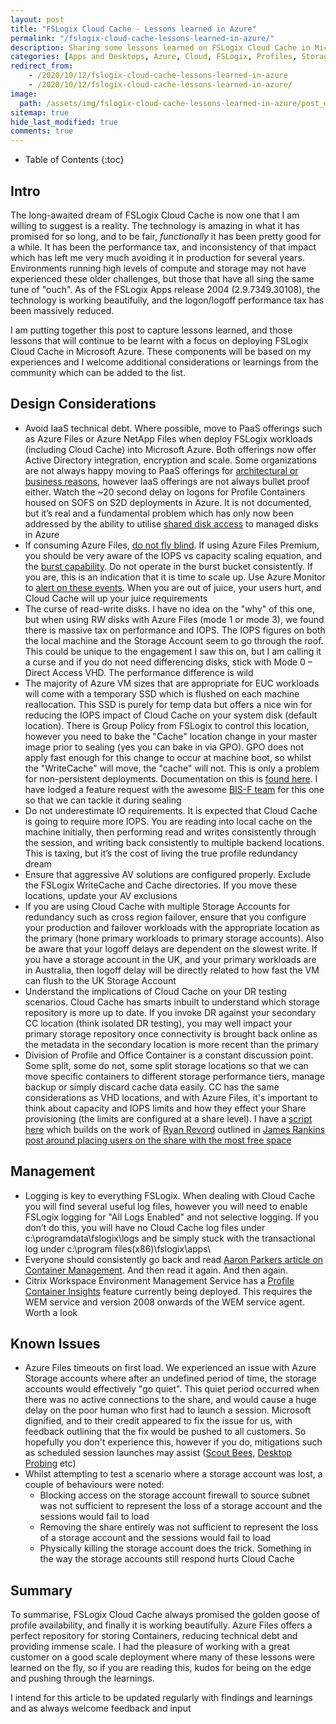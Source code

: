 ```yaml
---
layout: post
title: "FSLogix Cloud Cache - Lessons learned in Azure"
permalink: "/fslogix-cloud-cache-lessons-learned-in-azure/"
description: Sharing some lessons learned on FSLogix Cloud Cache in Microsoft Azure
categories: [Apps and Desktops, Azure, Cloud, FSLogix, Profiles, Storage Accounts, Windows]
redirect_from: 
    - /2020/10/12/fslogix-cloud-cache-lessons-learned-in-azure
    - /2020/10/12/fslogix-cloud-cache-lessons-learned-in-azure/
image:
  path: /assets/img/fslogix-cloud-cache-lessons-learned-in-azure/post_default_image.jpg
sitemap: true
hide_last_modified: true
comments: true
---
```


<!--excerpt-->

-  Table of Contents
{:toc}

## Intro

The long-awaited dream of FSLogix Cloud Cache is now one that I am willing to suggest is a reality. The technology is amazing in what it has promised for so long, and to be fair, _functionally_ it has been pretty good for a while. It has been the performance tax, and inconsistency of that impact which has left me very much avoiding it in production for several years. Environments running high levels of compute and storage may not have experienced these older challenges, but those that have all sing the same tune of "ouch". As of the FSLogix Apps release 2004 (2.9.7349.30108), the technology is working beautifully, and the logon/logoff performance tax has been massively reduced.

I am putting together this post to capture lessons learned, and those lessons that will continue to be learnt with a focus on deploying FSLogix Cloud Cache in Microsoft Azure. These components will be based on my experiences and I welcome additional considerations or learnings from the community which can be added to the list.

## Design Considerations

-  Avoid IaaS technical debt. Where possible, move to PaaS offerings such as Azure Files or Azure NetApp Files when deploy FSLogix workloads (including Cloud Cache) into Microsoft Azure. Both offerings now offer Active Directory integration, encryption and scale. Some organizations are not always happy moving to PaaS offerings for [architectural or business reasons](https://jkindon.com/2020/05/27/navigating-azure-storage-options-for-fslogix-containers/), however IaaS offerings are not always bullet proof either. Watch the ~20 second delay on logons for Profile Containers housed on SOFS on S2D deployments in Azure. It is not documented, but it’s real and a fundamental problem which has only now been addressed by the ability to utilise [shared disk access](https://docs.microsoft.com/en-us/azure/virtual-machines/disks-shared-enable?tabs=azure-cli) to managed disks in Azure
-  If consuming Azure Files, [do not fly blind](https://docs.microsoft.com/en-us/azure/storage/common/storage-monitoring-diagnosing-troubleshooting?toc=/azure/storage/files/toc.json#monitoring-performance). If using Azure Files Premium, you should be very aware of the IOPS vs capacity scaling equation, and the [burst capability](https://docs.microsoft.com/en-us/azure/storage/files/storage-files-planning#understanding-provisioning-for-premium-file-shares). Do not operate in the burst bucket consistently. If you are, this is an indication that it is time to scale up. Use Azure Monitor to [alert on these events](https://docs.microsoft.com/en-us/azure/storage/files/storage-troubleshooting-files-performance#how-to-create-an-alert-if-a-file-share-is-throttled). When you are out of juice, your users hurt, and Cloud Cache will up your juice requirements
-  The curse of read-write disks. I have no idea on the "why" of this one, but when using RW disks with Azure Files (mode 1 or mode 3), we found there is massive tax on performance and IOPS. The IOPS figures on both the local machine and the Storage Account seem to go through the roof. This could be unique to the engagement I saw this on, but I am calling it a curse and if you do not need differencing disks, stick with Mode 0 – Direct Access VHD. The performance difference is wild
-  The majority of Azure VM sizes that are appropriate for EUC workloads will come with a temporary SSD which is flushed on each machine reallocation. This SSD is purely for temp data but offers a nice win for reducing the IOPS impact of Cloud Cache on your system disk (default location). There is Group Policy from FSLogix to control this location, however you need to bake the "Cache" location change in your master image prior to sealing (yes you can bake in via GPO). GPO does not apply fast enough for this change to occur at machine boot, so whilst the "WriteCache" will move, the "cache" will not. This is only a problem for non-persistent deployments. Documentation on this is [found here](https://docs.microsoft.com/en-us/fslogix/cloud-cache-configuration-reference#cloud-cache-disk-registration-settings-overview). I have lodged a feature request with the awesome [BIS-F team](https://github.com/EUCweb/BIS-F) for this one so that we can tackle it during sealing
-  Do not underestimate IO requirements. It is expected that Cloud Cache is going to require more IOPS. You are reading into local cache on the machine initially, then performing read and writes consistently through the session, and writing back consistently to multiple backend locations. This is taxing, but it’s the cost of living the true profile redundancy dream
-  Ensure that aggressive AV solutions are configured properly. Exclude the FSLogix WriteCache and Cache directories. If you move these locations, update your AV exclusions
-  If you are using Cloud Cache with multiple Storage Accounts for redundancy such as cross region failover, ensure that you configure your production and failover workloads with the appropriate location as the primary (hone primary workloads to primary storage accounts). Also be aware that your logoff delays are dependent on the slowest write. If you have a storage account in the UK, and your primary workloads are in Australia, then logoff delay will be directly related to how fast the VM can flush to the UK Storage Account
-  Understand the implications of Cloud Cache on your DR testing scenarios. Cloud Cache has smarts inbuilt to understand which storage repository is more up to date. If you invoke DR against your secondary CC location (think isolated DR testing), you may well impact your primary storage repository once connectivity is brought back online as the metadata in the secondary location is more recent than the primary
-  Division of Profile and Office Container is a constant discussion point. Some split, some do not, some split storage locations so that we can move specific containers to different storage performance tiers, manage backup or simply discard cache data easily. CC has the same considerations as VHD locations, and with Azure Files, it's important to think about capacity and IOPS limits and how they effect your Share provisioning (the limits are configured at a share level). I have a [script here](https://github.com/JamesKindon/Citrix/blob/master/FSLogix/DistributeContainerShares.ps1) which builds on the work of [Ryan Revord](https://twitter.com/rsrevord) outlined in [James Rankins post around placing users on the share with the most free space](https://james-rankin.com/articles/spreading-users-over-multiple-file-shares-with-fslogix-profile-containers/)

## Management

-  Logging is key to everything FSLogix. When dealing with Cloud Cache you will find several useful log files, however you will need to enable FSLogix logging for "All Logs Enabled" and not selective logging. If you don’t do this, you will have no Cloud Cache log files under c:\programdata\fslogix\logs and be simply stuck with the transactional log under c:\program files(x86)\fslogix\apps\
-  Everyone should consistently go back and read [Aaron Parkers article on Container Management](https://stealthpuppy.com/fslogix-containers-capacity/). And then read it again. And then again.
-  Citrix Workspace Environment Management Service has a [Profile Container Insights](https://docs.citrix.com/en-us/workspace-environment-management/service/user-interface-description/monitoring.html#profile-container-insights) feature currently being deployed. This requires the WEM service and version 2008 onwards of the WEM service agent. Worth a look

## Known Issues

-  Azure Files timeouts on first load. We experienced an issue with Azure Storage accounts where after an undefined period of time, the storage accounts would effectively "go quiet". This quiet period occurred when there was no active connections to the share, and would cause a huge delay on the poor human who first had to launch a session. Microsoft dignified, and to their credit appeared to fix the issue for us, with feedback outlining that the fix would be pushed to all customers. So hopefully you don't experience this, however if you do, mitigations such as scheduled session launches may assist ([Scout Bees](https://scoutbees.io/), [Desktop Probing](https://docs.citrix.com/en-us/citrix-virtual-apps-desktops/director/troubleshoot-deployments/applications/desktop-probing.html) etc)
-  Whilst attempting to test a scenario where a storage account was lost, a couple of behaviours were noted:
    -  Blocking access on the storage account firewall to source subnet was not sufficient to represent the loss of a storage account and the sessions would fail to load
    -  Removing the share entirely was not sufficient to represent the loss of a storage account and the sessions would fail to load
    -  Physically killing the storage account does the trick. Something in the way the storage accounts still respond hurts Cloud Cache

## Summary

To summarise, FSLogix Cloud Cache always promised the golden goose of profile availability, and finally it is working beautifully. Azure Files offers a perfect repository for storing Containers, reducing technical debt and providing immense scale. I had the pleasure of working with a great customer on a good scale deployment where many of these lessons were learned on the fly, so if you are reading this, kudos for being on the edge and pushing through the learnings.

I intend for this article to be updated regularly with findings and learnings and as always welcome feedback and input
